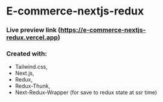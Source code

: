 # E-commerce-nextjs-redux

### Live preview link (https://e-commerce-nextjs-redux.vercel.app)

### Created with: 
* Tailwind.css, 
* Next.js, 
* Redux, 
* Redux-Thunk,
* Next-Redux-Wrapper (for save to redux state at ssr time)
